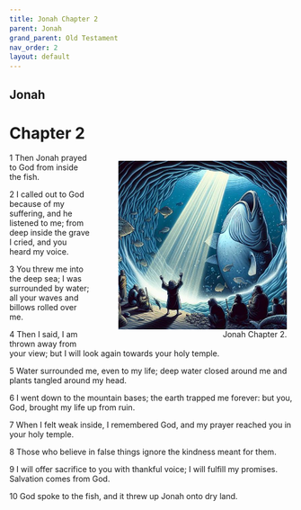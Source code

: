 ```yaml
---
title: Jonah Chapter 2
parent: Jonah
grand_parent: Old Testament
nav_order: 2
layout: default
---
```


## Jonah

# Chapter 2

<figure style="float: right; margin-right: 10px;">
    <img src="/assets/Image/Jonah/500/2.jpg" alt="Jonah Chapter 2" style="width: 300px; height: 300px; float: right;padding-left: 10px;"/>
    <figcaption style="clear: both;text-align: right;">Jonah Chapter 2.</figcaption>
</figure>
1 Then Jonah prayed to God from inside the fish.

2 I called out to God because of my suffering, and he listened to me; from deep inside the grave I cried, and you heard my voice.

3 You threw me into the deep sea; I was surrounded by water; all your waves and billows rolled over me.

4 Then I said, I am thrown away from your view; but I will look again towards your holy temple.

5 Water surrounded me, even to my life; deep water closed around me and plants tangled around my head.

6 I went down to the mountain bases; the earth trapped me forever: but you, God, brought my life up from ruin.

7 When I felt weak inside, I remembered God, and my prayer reached you in your holy temple.

8 Those who believe in false things ignore the kindness meant for them.

9 I will offer sacrifice to you with thankful voice; I will fulfill my promises. Salvation comes from God.

10 God spoke to the fish, and it threw up Jonah onto dry land.


